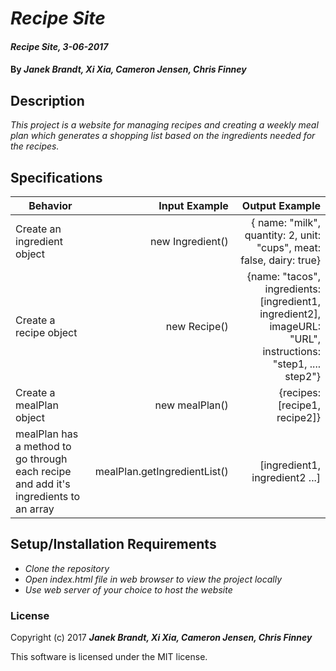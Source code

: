 # _Recipe Site_

#### _Recipe Site, 3-06-2017_

#### By _**Janek Brandt, Xi Xia, Cameron Jensen, Chris Finney**_

## Description
_This project is a website for managing recipes and creating a weekly meal plan which generates a shopping list based on the ingredients needed for the recipes._


## Specifications

| Behavior                   | Input Example     | Output Example    |
| -------------------------- | -----------------:| -----------------:|
| Create an ingredient object | new Ingredient() | { name: "milk", quantity: 2, unit: "cups", meat: false, dairy: true} |
| Create a recipe object | new Recipe() | {name: "tacos", ingredients: [ingredient1, ingredient2], imageURL: "URL", instructions: "step1, .... step2"} |
| Create a mealPlan object | new mealPlan() | {recipes: [recipe1, recipe2]} |
| mealPlan has a method to go through each recipe and add it's ingredients to an array | mealPlan.getIngredientList() | [ingredient1, ingredient2 ...] |



## Setup/Installation Requirements

* _Clone the repository_
* _Open index.html file in web browser to view the project locally_
* _Use web server of your choice to host the website_


### License

Copyright (c) 2017 **_Janek Brandt, Xi Xia, Cameron Jensen, Chris Finney_**

This software is licensed under the MIT license.
